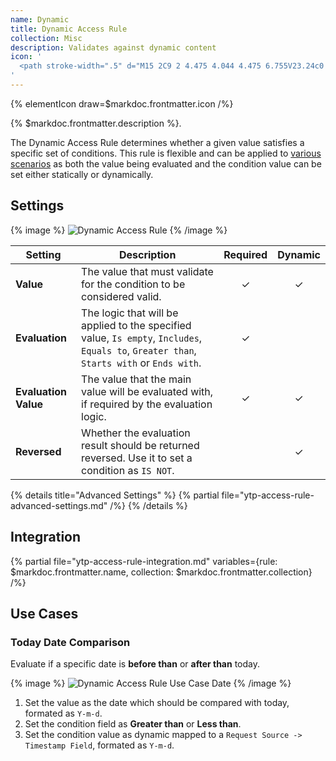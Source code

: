 ```yaml
---
name: Dynamic
title: Dynamic Access Rule
collection: Misc
description: Validates against dynamic content
icon: '
  <path stroke-width=".5" d="M15 2C9 2 4.475 4.044 4.475 6.755V23.24c0 2.71 4.525 4.758 10.525 4.758s10.525-2.042 10.525-4.758V6.754C25.525 4.043 21 2 15 2zm9.225 15.745c0 1.634-3.788 3.459-9.225 3.459-5.437 0-9.225-1.82-9.225-3.459V14.61c1.761 1.454 5.15 2.398 9.225 2.398 4.074 0 7.47-.944 9.225-2.398v3.135zm0-5.496c0 1.634-3.788 3.46-9.225 3.46-5.437 0-9.225-1.82-9.225-3.46V9.114c1.761 1.454 5.15 2.398 9.225 2.398 4.074 0 7.47-.944 9.225-2.398v3.135zM15 3.3c5.437 0 9.225 1.82 9.225 3.459 0 1.64-3.788 3.459-9.225 3.459-5.437 0-9.225-1.82-9.225-3.459C5.775 5.119 9.563 3.3 15 3.3zm0 23.394c-5.437 0-9.225-1.82-9.225-3.458V20.1c1.761 1.453 5.15 2.397 9.225 2.397 4.074 0 7.47-.944 9.225-2.397v3.135c0 1.639-3.788 3.458-9.225 3.458z"/>
'
---
```


{% elementIcon draw=$markdoc.frontmatter.icon /%}

{% $markdoc.frontmatter.description %}.

The Dynamic Access Rule determines whether a given value satisfies a specific set of conditions. This rule is flexible and can be applied to [various scenarios](#use-cases) as both the value being evaluated and the condition value can be set either statically or dynamically.

## Settings

{% image %}
![Dynamic Access Rule](/assets/ytp/access/rule-dynamic.webp)
{% /image %}

| Setting | Description | Required | Dynamic |
| ------- | ----------- | :------: | :-----: |
| **Value** | The value that must validate for the condition to be considered valid. | &#x2713; | &#x2713; |
| **Evaluation** | The logic that will be applied to the specified value, `Is empty`, `Includes`, `Equals to`, `Greater than`, `Starts with` or `Ends with`. | &#x2713; |
| **Evaluation Value** | The value that the main value will be evaluated with, if required by the evaluation logic. | &#x2713; | &#x2713; |
| **Reversed** | Whether the evaluation result should be returned reversed. Use it to set a condition as `IS NOT`. | | &#x2713; |

{% details title="Advanced Settings" %}
    {% partial file="ytp-access-rule-advanced-settings.md" /%}
{% /details %}

## Integration

{% partial file="ytp-access-rule-integration.md" variables={rule: $markdoc.frontmatter.name, collection: $markdoc.frontmatter.collection} /%}

## Use Cases

### Today Date Comparison

Evaluate if a specific date is **before than** or **after than** today.

{% image %}
![Dynamic Access Rule Use Case Date](/assets/ytp/access/rule-dynamic-usecase-date.webp)
{% /image %}

1. Set the value as the date which should be compared with today, formated as `Y-m-d`.
1. Set the condition field as **Greater than** or **Less than**.
1. Set the condition value as dynamic mapped to a `Request Source -> Timestamp Field`, formated as `Y-m-d`.

